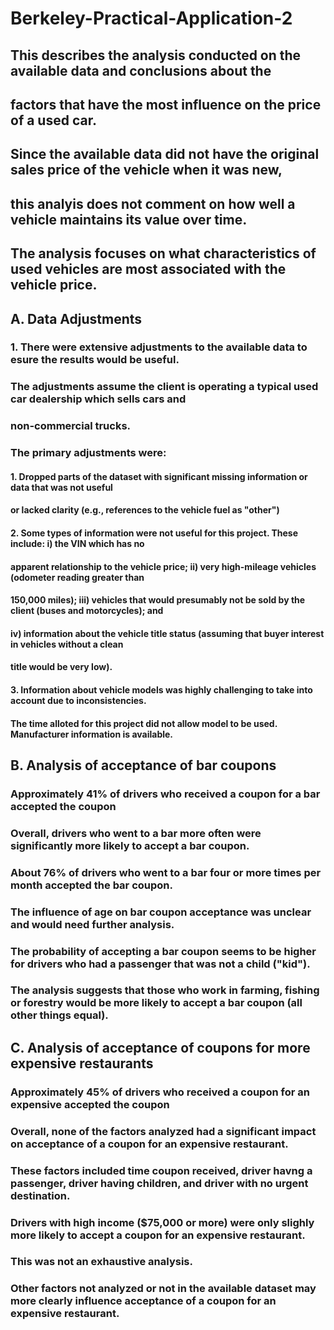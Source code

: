 # Berkeley-Practical-Application-2

## This describes the analysis conducted on the available data and conclusions about the 
## factors that have the most influence on the price of a used car.

## Since the available data did not have the original sales price of the vehicle when it was new,
## this analyis does not comment on how well a vehicle maintains its value over time.
## The analysis focuses on what characteristics of used vehicles are most associated with the vehicle price.

## A. Data Adjustments
### 1. There were extensive adjustments to the available data to esure the results would be useful.
### The adjustments assume the client is operating a typical used car dealership which sells cars and
### non-commercial trucks.
### The primary adjustments were:
#### 1. Dropped parts of the dataset with significant missing information or data that was not useful
#### or lacked clarity (e.g., references to the vehicle fuel as "other")
#### 2. Some types of information were not useful for this project.  These include: i) the VIN which has no
#### apparent relationship to the vehicle price; ii) very high-mileage vehicles (odometer reading greater than
#### 150,000 miles); iii) vehicles that would presumably not be sold by the client (buses and motorcycles); and
#### iv) information about the vehicle title status (assuming that buyer interest in vehicles without a clean
#### title would be very low).
#### 3. Information about vehicle models was highly challenging to take into account due to inconsistencies.
#### The time alloted for this project did not allow model to be used.  Manufacturer information is available.

## B. Analysis of acceptance of bar coupons
### Approximately 41% of drivers who received a coupon for a bar accepted the coupon
### Overall, drivers who went to a bar more often were significantly more likely to accept a bar coupon.
### About 76% of drivers who went to a bar four or more times per month accepted the bar coupon.
### The influence of age on bar coupon acceptance was unclear and would need further analysis.
### The probability of accepting a bar coupon seems to be higher for drivers who had a passenger that was not a child ("kid").
### The analysis suggests that those who work in farming, fishing or forestry would be more likely to accept a bar coupon (all other things equal).

## C. Analysis of acceptance of coupons for more expensive restaurants
### Approximately 45% of drivers who received a coupon for an expensive accepted the coupon
### Overall, none of the factors analyzed had a significant impact on acceptance of a coupon for an expensive restaurant.
### These factors included time coupon received, driver havng a passenger, driver having children, and driver with no urgent destination.
### Drivers with high income ($75,000 or more) were only slighly more likely to accept a coupon for an expensive restaurant.
### This was not an exhaustive analysis.
### Other factors not analyzed or not in the available dataset may more clearly influence acceptance of a coupon for an expensive restaurant.
